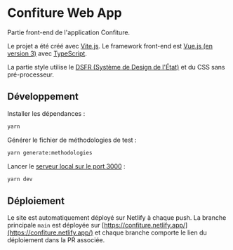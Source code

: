 # Confiture Web App

Partie front-end de l'application Confiture.

Le projet a été créé avec [Vite.js](https://vitejs.dev/). Le framework front-end est [Vue.js (en version 3)](https://vuejs.org/) avec [TypeScript](https://www.typescriptlang.org/).

La partie style utilise le [DSFR (Système de Design de l'État)](https://www.systeme-de-design.gouv.fr/) et du CSS sans pré-processeur.

## Développement

Installer les dépendances :

```sh
yarn
```

Générer le fichier de méthodologies de test :

```sh
yarn generate:methodologies
```

Lancer le [serveur local sur le port 3000](http://localhost:3000) :

```sh
yarn dev
```

## Déploiement

Le site est automatiquement déployé sur Netlify à chaque push. La branche principale `main` est déployée sur [https://confiture.netlify.app/](https://confiture.netlify.app/) et chaque branche comporte le lien du déploiement dans la PR associée.
